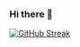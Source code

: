 ### Hi there 👋

[![GitHub Streak](https://github-readme-streak-stats.herokuapp.com/?user=tuyishimejeandamour)](https://git.io/streak-stats)
